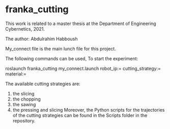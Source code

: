 # franka_cutting
This work is related to a master thesis at the Department of Engineering Cybernetics, 2021.

The author: Abdulrahim Habboush

My_connect file is the main lunch file for this project.

The following commands can be used, To start the experiment:

roslaunch franka_cutting my_connect.launch robot_ip:= cutting_strategy:= material:=

The available cutting strategies are:
1) the slicing
2) the chopping
3) the sawing 
4) the pressing and slicing
Moreover, the Python scripts for the trajectories of the cutting strategies can be found in the Scripts folder in the repository.
